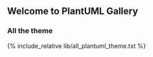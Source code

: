 ## Welcome to PlantUML Gallery


### All the theme

{% include_relative lib/all_plantuml_theme.txt %}



